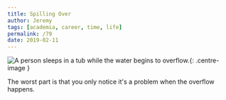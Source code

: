 ```yaml
---
title: Spilling Over
author: Jeremy
tags: [academia, career, time, life]
permalink: /79
date: 2019-02-11
---
```


![A person sleeps in a tub while the water begins to overflow.](https://res.cloudinary.com/dh3hm8pb7/image/upload/c_scale,q_auto:best/v1549898258/Handwaving/Published/SpillingOver.png){: .centre-image }

The worst part is that you only notice it's a problem when the overflow happens.
